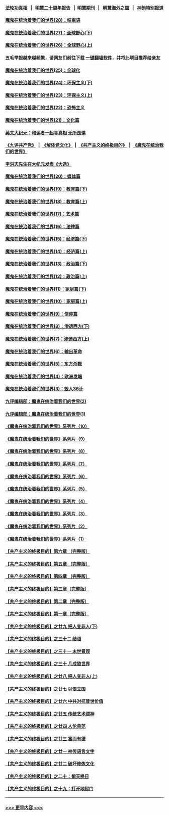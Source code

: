 #### [法轮功真相](https://github.com/gfw-breaker/truth/blob/master/README.md?t=0) &nbsp;&nbsp;|&nbsp;&nbsp; [明慧二十周年报告](https://github.com/gfw-breaker/mh-reports/blob/master/README.md?t=0) &nbsp;&nbsp;|&nbsp;&nbsp;[明慧期刊](https://github.com/gfw-breaker/mh-qikan) &nbsp;&nbsp;|&nbsp;&nbsp; [明慧海外之窗](https://github.com/gfw-breaker/mh-news/blob/master/README.md?t=0) &nbsp;&nbsp;|&nbsp;&nbsp; [神韵特别报道](https://github.com/gfw-breaker/mh-news/blob/master/shenyun.md?t=0)
#### [魔鬼在统治着我们的世界(28)：结束语](../pages/nsc422/n10936246.md?t=06290702) 
#### [魔鬼在统治着我们的世界(27)：全球野心(下)](../pages/nsc422/n10928319.md?t=06290702) 
#### [魔鬼在统治着我们的世界(26)：全球野心(上)](../pages/nsc422/n10900318.md?t=06290702) 
#### 五毛举报越来越频繁，请网友们前往下载 [一键翻墙软件](https://github.com/gfw-breaker/ssr-accounts)，并将此项目推荐给亲友
#### [魔鬼在统治着我们的世界(25)：全球化](../pages/nsc422/n10788205.md?t=06290702) 
#### [魔鬼在统治着我们的世界(24)：环保主义(下)](../pages/nsc422/n10695307.md?t=06290702) 
#### [魔鬼在统治着我们的世界(23)：环保主义(上)](../pages/nsc422/n10688613.md?t=06290702) 
#### [魔鬼在统治着我们的世界(22)：恐怖主义](../pages/nsc422/n10614727.md?t=06290702) 
#### [魔鬼在统治着我们的世界(21)：文化篇](../pages/nsc422/n10597706.md?t=06290702) 
#### [英文大纪元：和读者一起寻真相 无所畏惧](../pages/nsc422/n12542027.md?t=06290702) 
#### [《九评共产党》](https://github.com/begood0513/9ping.md/blob/master/README.md) &nbsp;|&nbsp; [《解体党文化》](../../../../jtdwh.md/blob/master/README.md)  &nbsp;|&nbsp; [《共产主义的终极目的》](../../../../gczydzjmd.md/blob/master/README.md) &nbsp;|&nbsp; [《魔鬼在统治我们的世界》](../../../../mgztzwmdsj.md/blob/master/README.md) 
#### [李洪志先生在大纪元发表《大选》](../pages/nsc422/n12534746.md?t=06290702) 
#### [魔鬼在统治着我们的世界(20)：媒体篇](../pages/nsc422/n10586579.md?t=06290702) 
#### [魔鬼在统治着我们的世界(19)：教育篇(下)](../pages/nsc422/n10564808.md?t=06290702) 
#### [魔鬼在统治着我们的世界(18)：教育篇(上)](../pages/nsc422/n10526970.md?t=06290702) 
#### [魔鬼在统治着我们的世界(17)：艺术篇](../pages/nsc422/n10499093.md?t=06290702) 
#### [魔鬼在统治着我们的世界(16)：法律篇](../pages/nsc422/n10485969.md?t=06290702) 
#### [魔鬼在统治着我们的世界(15)：经济篇(下)](../pages/nsc422/n10469975.md?t=06290702) 
#### [魔鬼在统治着我们的世界(14)：经济篇(上)](../pages/nsc422/n10457370.md?t=06290702) 
#### [魔鬼在统治着我们的世界(13)：政治篇(下)](../pages/nsc422/n10448270.md?t=06290702) 
#### [魔鬼在统治着我们的世界(12)：政治篇(上)](../pages/nsc422/n10444576.md?t=06290702) 
#### [魔鬼在统治着我们的世界(11)：家庭篇(下)](../pages/nsc422/n10440961.md?t=06290702) 
#### [魔鬼在统治着我们的世界(10)：家庭篇(上)](../pages/nsc422/n10435448.md?t=06290702) 
#### [魔鬼在统治着我们的世界(9)：信仰篇](../pages/nsc422/n10432159.md?t=06290702) 
#### [魔鬼在统治着我们的世界(8)：渗透西方(下)](../pages/nsc422/n10429603.md?t=06290702) 
#### [魔鬼在统治着我们的世界(7)：渗透西方(上)](../pages/nsc422/n10426013.md?t=06290702) 
#### [魔鬼在统治着我们的世界(6)：输出革命](../pages/nsc422/n10421536.md?t=06290702) 
#### [魔鬼在统治着我们的世界(5)：东方杀戮](../pages/nsc422/n10417707.md?t=06290702) 
#### [魔鬼在统治着我们的世界(4)：欧洲发端](../pages/nsc422/n10414890.md?t=06290702) 
#### [魔鬼在统治着我们的世界(3)：毁人36计](../pages/nsc422/n10411583.md?t=06290702) 
#### [九评编辑部：魔鬼在统治着我们的世界(2)](../pages/nsc422/n10410036.md?t=06290702) 
#### [九评编辑部：魔鬼在统治着我们的世界(1)](../pages/nsc422/n10406825.md?t=06290702) 
#### [《魔鬼在统治着我们的世界》系列片（10）](../pages/nsc422/n12292670.md?t=06290702) 
#### [《魔鬼在统治着我们的世界》系列片（9）](../pages/nsc422/n12290859.md?t=06290702) 
#### [《魔鬼在统治着我们的世界》系列片（8）](../pages/nsc422/n12287445.md?t=06290702) 
#### [《魔鬼在统治着我们的世界》系列片（7）](../pages/nsc422/n12283425.md?t=06290702) 
#### [《魔鬼在统治着我们的世界》系列片（6）](../pages/nsc422/n12282314.md?t=06290702) 
#### [《魔鬼在统治着我们的世界》系列片（5）](../pages/nsc422/n12281419.md?t=06290702) 
#### [《魔鬼在统治着我们的世界》系列片（4）](../pages/nsc422/n12274024.md?t=06290702) 
#### [《魔鬼在统治着我们的世界》系列片（3）](../pages/nsc422/n12271322.md?t=06290702) 
#### [《魔鬼在统治着我们的世界》系列片（2）](../pages/nsc422/n12269049.md?t=06290702) 
#### [《魔鬼在统治着我们的世界》系列片（1）](../pages/nsc422/n12267575.md?t=06290702) 
#### [【共产主义的终极目的】第六章 （完整版）](../pages/nsc422/n11428913.md?t=06290702) 
#### [【共产主义的终极目的】第五章 （完整版）](../pages/nsc422/n11428912.md?t=06290702) 
#### [【共产主义的终极目的】第四章 （完整版）](../pages/nsc422/n11428907.md?t=06290702) 
#### [【共产主义的终极目的】第三章（完整版）](../pages/nsc422/n11428848.md?t=06290702) 
#### [【共产主义的终极目的】第二章（完整版）](../pages/nsc422/n11428831.md?t=06290702) 
#### [【共产主义的终极目的】第一章（完整版）](../pages/nsc422/n11417651.md?t=06290702) 
#### [【共产主义的终极目的】之廿九 把人变非人(下)](../pages/nsc422/n11344140.md?t=06290702) 
#### [【共产主义的终极目的】之三十二 结语](../pages/nsc422/n11360535.md?t=06290702) 
#### [【共产主义的终极目的】之三十一 末世景观](../pages/nsc422/n11351129.md?t=06290702) 
#### [【共产主义的终极目的】之三十 几成狼世界](../pages/nsc422/n11348280.md?t=06290702) 
#### [【共产主义的终极目的】之廿八 把人变非人(上)](../pages/nsc422/n11340492.md?t=06290702) 
#### [【共产主义的终极目的】之廿七 以恨立国](../pages/nsc422/n11336944.md?t=06290702) 
#### [【共产主义的终极目的】之廿六 中共对抗普世价值](../pages/nsc422/n11324785.md?t=06290702) 
#### [【共产主义的终极目的】之廿五 传统艺术颂神](../pages/nsc422/n11296396.md?t=06290702) 
#### [【共产主义的终极目的】之廿四 人伦典范](../pages/nsc422/n11296397.md?t=06290702) 
#### [【共产主义的终极目的】之廿三 富而有德](../pages/nsc422/n11283598.md?t=06290702) 
#### [【共产主义的终极目的】之廿一 神传语言文字](../pages/nsc422/n11263265.md?t=06290702) 
#### [【共产主义的终极目的】之廿二 破坏修炼文化](../pages/nsc422/n11245728.md?t=06290702) 
#### [【共产主义的终极目的】之二十：偷天换日](../pages/nsc422/n11238846.md?t=06290702) 
#### [【共产主义的终极目的】之十九：打开地狱门](../pages/nsc422/n11206376.md?t=06290702) 

----
#### [ >>> 更早内容 <<< ](../indexes/nsc422-earlier.md)
